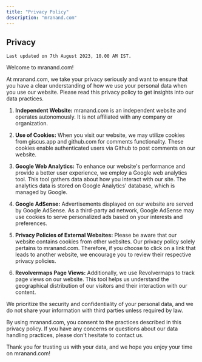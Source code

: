 ```yaml
---
title: "Privacy Policy"
description: "mranand.com"
---
```



## Privacy

`Last updated on 7th August 2023, 10.00 AM IST.`

Welcome to mranand.com!

At mranand.com, we take your privacy seriously and want to ensure that you have a clear understanding of how we use your personal data when you use our website. Please read this privacy policy to get insights into our data practices.

1. **Independent Website:**
mranand.com is an independent website and operates autonomously. It is not affiliated with any company or organization.

2. **Use of Cookies:**
When you visit our website, we may utilize cookies from giscus.app and github.com for comments functionality. These cookies enable authenticated users via Github to post comments on our website.

3. **Google Web Analytics:**
To enhance our website's performance and provide a better user experience, we employ a Google web analytics tool. This tool gathers data about how you interact with our site. The analytics data is stored on Google Analytics' database, which is managed by Google.

4. **Google AdSense:**
Advertisements displayed on our website are served by Google AdSense. As a third-party ad network, Google AdSense may use cookies to serve personalized ads based on your interests and preferences.

5. **Privacy Policies of External Websites:**
Please be aware that our website contains cookies from other websites. Our privacy policy solely pertains to mranand.com. Therefore, if you choose to click on a link that leads to another website, we encourage you to review their respective privacy policies.

6. **Revolvermaps Page Views:**
Additionally, we use Revolvermaps to track page views on our website. This tool helps us understand the geographical distribution of our visitors and their interaction with our content.

We prioritize the security and confidentiality of your personal data, and we do not share your information with third parties unless required by law.

By using mranand.com, you consent to the practices described in this privacy policy. If you have any concerns or questions about our data handling practices, please don't hesitate to contact us.

Thank you for trusting us with your data, and we hope you enjoy your time on mranand.com!

